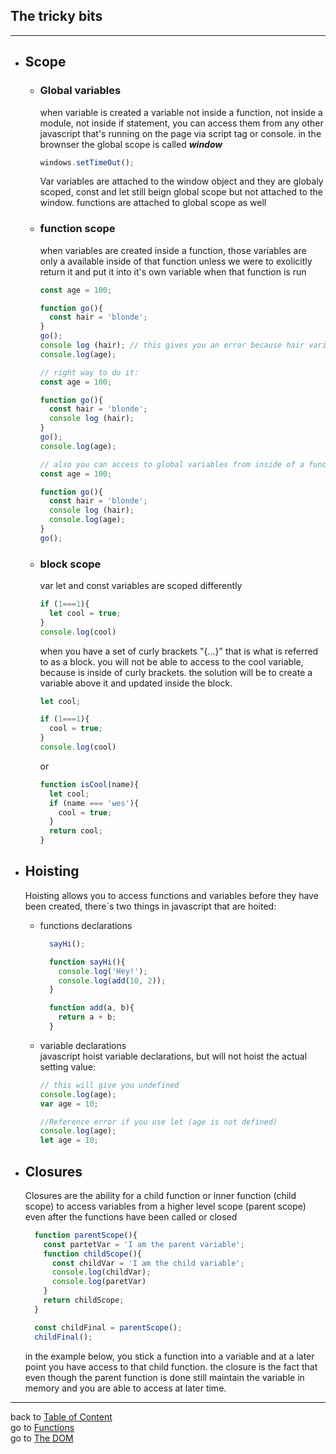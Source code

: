<a name="bits"></a>  
## **The tricky bits**
---

<a name="scope"></a> 
- ## Scope  
  <a name="globalVariables"></a>
  - ### Global variables  
    when variable is created a variable not inside a function,  not inside a module, not inside if statement, you can access   them from any other javascript that's running on the page   via script tag or console.
    in the brownser the global scope is called **_window_**

    ```js
    windows.setTimeOut();
    ```
    Var variables are attached to the window object and they are  globaly scoped, const and let still beign global scope but   not attached to the window.
    functions are attached to global scope as well

  <a name="functionScope"></a>
   - ### function scope
      when variables are created inside a function, those  variables are only a available inside of that function   unless we were to exolicitly return it and put it into it's   own variable when that function is run

      ```js
      const age = 100;

      function go(){
        const hair = 'blonde';
      }
      go();
      console log (hair); // this gives you an error because hair variable is inside of a function
      console.log(age);

      // right way to do it:
      const age = 100;

      function go(){
        const hair = 'blonde';
        console log (hair);
      }
      go();
      console.log(age);

      // also you can access to global variables from inside of a function
      const age = 100;

      function go(){
        const hair = 'blonde';
        console log (hair);
        console.log(age);
      }
      go();
      ```
  <a name="blockScope"></a>
  - ### block scope 
    var let and const variables are scoped differently  

    ```js
    if (1===1){
      let cool = true;
    }
    console.log(cool)
    ```  
    when you have a set of curly brackets "{...}" that is what is referred to as a block.
    you will not be able to access to the cool variable, because is inside of curly brackets.
    the solution will be to create a variable above it and updated inside the block.  
  
    ```js
    let cool;

    if (1===1){
      cool = true;
    }
    console.log(cool)
    ```  
    or

    ```js
    function isCool(name){
      let cool;
      if (name === 'wes'){
        cool = true;
      }
      return cool;
    }
    ```
<a name="hoisting"></a> 
- ## Hoisting
  Hoisting allows you to access functions and variables before they have been created, there´s two things in javascript that are hoited:
    - functions declarations

        ```js
          sayHi();

          function sayHi(){
            console.log('Hey!');
            console.log(add(10, 2));
          }

          function add(a, b){
            return a + b;
          }
        ```
    - variable declarations  
        javascript hoist variable declarations, but will not hoist the actual setting value:

        ```js
        // this will give you undefined
        console.log(age);
        var age = 10;

        //Reference error if you use let (age is not defined)
        console.log(age);
        let age = 10;
        ```

<a name="closures"></a> 
  - ## Closures 
    Closures are the ability for a child function or inner function (child scope) to access variables from a higher level scope (parent scope) even after the functions have been called or closed  

    ```js
      function parentScope(){
        const partetVar = 'I am the parent variable';
        function childScope(){
          const childVar = 'I am the child variable';
          console.log(childVar);
          console.log(paretVar)
        }
        return childScope;
      }

      const childFinal = parentScope();
      childFinal();
    ```

    in the example below, you stick a function into a variable and at a later point you have access to that child function.
    the closure is the fact that even though the parent function is done still maintain the variable in memory and you are able to access at later time.  
---
back to [Table of Content](tableOfContent.md)  
go to [Functions](02_functions.md)  
go to [The DOM](04_dom.md)